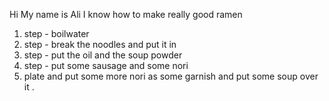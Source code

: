 Hi My name is Ali    I know how to make really good ramen 
1. step - boilwater 
2. step  -  break the noodles and put it in 
3. step -  put the oil and the soup  powder 
4.  step - put some sausage and some nori 
5. plate and put some more nori as some  garnish and put some soup over it .